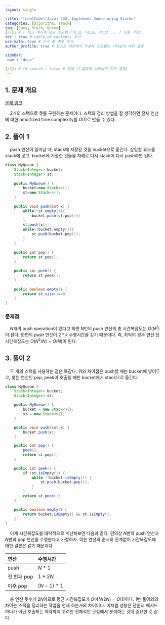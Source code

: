 ```yaml
---
layout: single

title: "[LeetCode][Java] 232. Implement Queue using Stacks"
categories: [algorithm, stack]
tag: [Java, Stack, Queue]
[//]: # ( 태그 여러개 달고 싶으면 [태그1, 태그2, 태그3 ... ] 으로 작성)
toc : true # table of contents 추가
use_math: true # 수식 쓸 경우 추가
author_profile: true # 포스트 화면에서 작성자 프로필이 나타날지 여부 결정

sidebar:
 nav : "docs"

[//]: # (# search : false # 검색 시 결과에 나타날지 여부 결정)
---
```


## 1. 문제 개요

[문제 링크](https://leetcode.com/problems/implement-queue-using-stacks/) <br/>

&nbsp; &nbsp; 2개의 스택으로 큐를 구현하는 문제이다. 스택의 정리 방법을 잘 생각하면 전체 연산에 대한 amortized time complexity를 $O(1)$로 만들 수 있다.


## 2. 풀이 1

&nbsp; &nbsp; push 연산이 일어날 때, stack에 저장된 것을 bucket으로 옮긴다. 삽입할 요소를 stack에 넣고, bucket에 저장한 것들을 차례로 다시 stack에 다시 push하면 된다. 

```java
class MyQueue {
    Stack<Integer> bucket;
    Stack<Integer> st;
    
    public MyQueue() {
        bucket=new Stack<>();
        st=new Stack<>();
    }
    
    public void push(int x) {
        while(!st.empty()){
            bucket.push(st.pop());
        }
        st.push(x);
        while(!bucket.empty()){
            st.push(bucket.pop());
        }
    }
    
    public int pop() {
        return st.pop();
    }
    
    public int peek() {
        return st.peek();
    }
    
    public boolean empty() {
        return st.size()==0;
    }
}
```

### 문제점

&nbsp; &nbsp; $N$개의 push operation이 있다고 하면 $N$번의 push 연산의 총 시간복잡도는 $O(N^2)$이 된다. 한번의 push 연산이 $2*k$ 수행시간을 갖기 때문이다. 즉, 최악의 경우 연산 당 시간복잡도는 $O(N^2/N)=O(N)$이 된다.

## 3. 풀이 2

&nbsp; &nbsp; 두 개의 스택을 사용하는 점은 똑같다. 위와 차이점은 push할 때는 bucket에 넣어두고, 찾는 연산인 pop, peek이 호출될 때만 bucket에서 stack으로 옮긴다.

```java
class MyQueue {
    Stack<Integer> bucket;
    Stack<Integer> st;

    public MyQueue() {
        bucket = new Stack<>();
        st = new Stack<>();
    }

    public void push(int x) {
        bucket.push(x);
    }

    public int pop() {
        peek();
        return st.pop();
    }

    public int peek() {
        if (st.isEmpty()) {
            while (!bucket.isEmpty()) {
                st.push(bucket.pop());
            }
        }
        return st.peek();
    }

    public boolean empty() {
        return bucket.isEmpty() && st.isEmpty();
    }
}
```

&nbsp; &nbsp; 이제 시간복잡도를 대략적으로 계산해보면 다음과 같다. 편의상 $N$번의 push 연산과 $N$번의 pop 연산을 수행한다고 가정하자. 이는 연산의 순서와 관계없이 시간복잡도에 대한 결론은 같기 때문이다.

|연산|수행시간|
|:---|:---|
|push|$N*1$|
|첫 번째 pop|$1*2N$|
|이후 pop|$(N-1)*1$|

&nbsp; &nbsp; 총 연산 횟수가 $2N$이므로 평균 시간복잡도가 $O(4N/2N)=O(1)$이다. 1번 풀이와의 차이는 스택을 정리하는 작업을 언제 하는가의 차이이다. 이처럼 성능은 단순히 메서드 하나가 아닌 호출되는 맥락까지 고려한 전체적인 관점에서 분석하는 것이 중요한 것 같다.